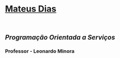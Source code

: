 <a href="github.com/mateusnoites"><h1>Mateus Dias</h1></a>
<br>
<h2><i>Programação Orientada a Serviços</i></h2>
<h3>Professor - Leonardo Minora</h3>
